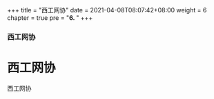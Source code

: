 +++
title = "西工网协"
date = 2021-04-08T08:07:42+08:00
weight = 6
chapter = true
pre = "<b>6. </b>"
+++

### 西工网协

# 西工网协

西工网协